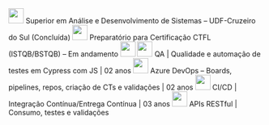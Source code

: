 <img src="https://cdn.jsdelivr.net/gh/devicons/devicon/icons/google/google-original.svg" width="30"/> 
Superior em Análise e Desenvolvimento de Sistemas – UDF-Cruzeiro do Sul (Concluída)

<img src="https://cdn.jsdelivr.net/gh/devicons/devicon/icons/certificate/certificate-original.svg" width="30"/> 
Preparatório para Certificação CTFL (ISTQB/BSTQB) – Em andamento

<img src="https://cdn.jsdelivr.net/gh/devicons/devicon/icons/javascript/javascript-original.svg" width="30"/>
<img src="https://cdn.jsdelivr.net/gh/devicons/devicon/icons/cypressio/cypressio-original.svg" width="30"/>
QA | Qualidade e automação de testes em Cypress com JS | 02 anos

<img src="https://cdn.jsdelivr.net/gh/devicons/devicon/icons/azure/azure-original.svg" width="30"/>
Azure DevOps – Boards, pipelines, repos, criação de CTs e validações | 02 anos

<img src="https://cdn.jsdelivr.net/gh/devicons/devicon/icons/githubactions/githubactions-original.svg" width="30"/>
CI/CD | Integração Contínua/Entrega Contínua | 03 anos

<img src="https://cdn.jsdelivr.net/gh/devicons/devicon/icons/postman/postman-original.svg" width="30"/>
APIs RESTful | Consumo, testes e validações

